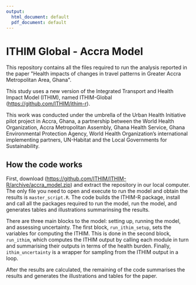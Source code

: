 ```yaml
---
output:
  html_document: default
  pdf_document: default
---
```

# ITHIM Global - Accra Model

This repository contains all the files required to run the analysis reported in the paper "Health impacts of changes in travel patterns in Greater Accra Metropolitan Area, Ghana".

This study uses a new version of the Integrated Transport and Health Impact Model (ITHIM), named ITHIM-Global (https://github.com/ITHIM/ithim-r).

This work was conducted under the umbrella of the Urban Health Initiative pilot project in Accra, Ghana, a partnership between the World Health Organization, Accra Metropolitan Assembly, Ghana Health Service, Ghana Environmental Protection Agency, World Health Organization’s international implementing partners, UN-Habitat and the Local Governments for Sustainability.

## How the code works

First, download (https://github.com/ITHIM/ITHIM-R/archive/accra_model.zip) and extract the repository in our local computer. The only file you need to open and execute to run the model and obtain the results is `master_script.R`. The code builds the ITHIM-R package, install and call all the packages required to run the model, run the model, and generates tables and illustrations summarinsing the results.

There are three main blocks to the model: setting up, running the model, and assessing uncertainty. The first block, `run_ithim_setup`, sets the variables for computing the ITHIM. This is done in the second block, `run_ithim`, which computes the ITHIM output by calling each module in turn and summarising their outputs in terms of the health burden. Finally, `ithim_uncertainty` is a wrapper for sampling from the ITHIM output in a loop.

After the results are calculated, the remaining of the code summarises the results and generates the illustrations and tables for the paper.